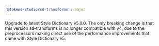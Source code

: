 ```yaml
---
'@tokens-studio/sd-transforms': major
---
```


Upgrade to latest Style Dictionary v5.0.0. The only breaking change is that this version sd-transforms is no longer compatible with v4, due to the preprocessors making direct use of the performance improvements that came with Style Dictionary v5.
